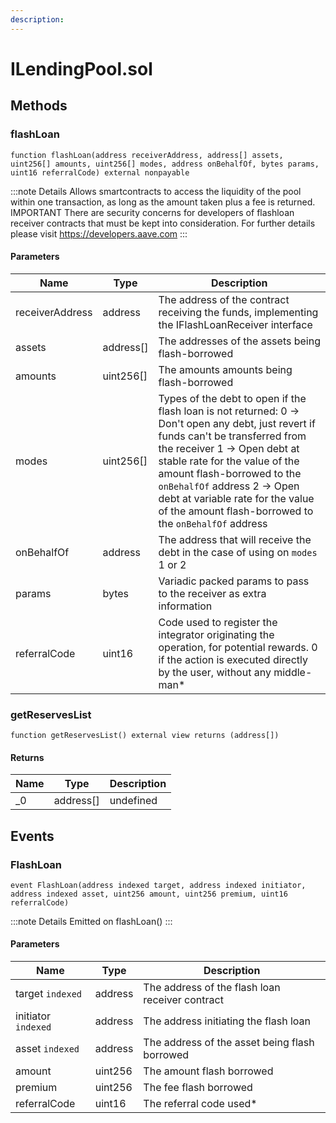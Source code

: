 ```yaml
---
description: 
---
```


# ILendingPool.sol





## Methods

### flashLoan



```solidity title="Solidity"
function flashLoan(address receiverAddress, address[] assets, uint256[] amounts, uint256[] modes, address onBehalfOf, bytes params, uint16 referralCode) external nonpayable
```


:::note Details
Allows smartcontracts to access the liquidity of the pool within one transaction, as long as the amount taken plus a fee is returned. IMPORTANT There are security concerns for developers of flashloan receiver contracts that must be kept into consideration. For further details please visit https://developers.aave.com
:::


#### Parameters

| Name | Type | Description |
|---|---|---|
| receiverAddress | address | The address of the contract receiving the funds, implementing the IFlashLoanReceiver interface |
| assets | address[] | The addresses of the assets being flash-borrowed |
| amounts | uint256[] | The amounts amounts being flash-borrowed |
| modes | uint256[] | Types of the debt to open if the flash loan is not returned:   0 -&gt; Don&#39;t open any debt, just revert if funds can&#39;t be transferred from the receiver   1 -&gt; Open debt at stable rate for the value of the amount flash-borrowed to the `onBehalfOf` address   2 -&gt; Open debt at variable rate for the value of the amount flash-borrowed to the `onBehalfOf` address |
| onBehalfOf | address | The address  that will receive the debt in the case of using on `modes` 1 or 2 |
| params | bytes | Variadic packed params to pass to the receiver as extra information |
| referralCode | uint16 | Code used to register the integrator originating the operation, for potential rewards.   0 if the action is executed directly by the user, without any middle-man* |

### getReservesList



```solidity title="Solidity"
function getReservesList() external view returns (address[])
```





#### Returns

| Name | Type | Description |
|---|---|---|
| _0 | address[] | undefined |



## Events

### FlashLoan



```solidity title="Solidity"
event FlashLoan(address indexed target, address indexed initiator, address indexed asset, uint256 amount, uint256 premium, uint16 referralCode)
```


:::note Details
Emitted on flashLoan()
:::


#### Parameters

| Name | Type | Description |
|---|---|---|
| target `indexed` | address | The address of the flash loan receiver contract |
| initiator `indexed` | address | The address initiating the flash loan |
| asset `indexed` | address | The address of the asset being flash borrowed |
| amount  | uint256 | The amount flash borrowed |
| premium  | uint256 | The fee flash borrowed |
| referralCode  | uint16 | The referral code used* |



